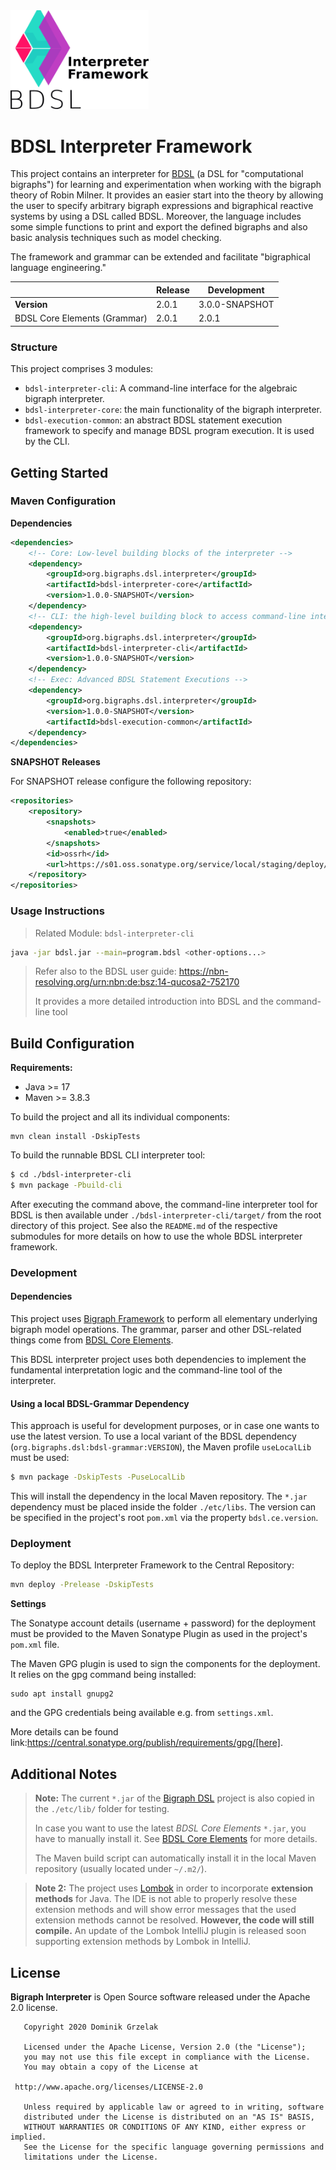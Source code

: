 <img src="./etc/logo-bdsl-interpreter-dark.png" style="zoom:90%;" />

# BDSL Interpreter Framework

This project contains an interpreter for [BDSL](https://git-st.inf.tu-dresden.de/bigraphs/bigraph-dsl-ce) (a DSL for "computational bigraphs") for learning and experimentation when working with the bigraph theory of Robin Milner.
It provides an easier start into the theory by allowing the user to specify arbitrary bigraph expressions and bigraphical reactive systems by using a DSL called BDSL.
Moreover, the language includes some simple functions to print and export the defined bigraphs and also basic analysis techniques such as model checking.

The framework and grammar can be extended and facilitate "bigraphical language engineering."

|                              | Release | Development    |
|------------------------------|---------|----------------|
| **Version**                  | 2.0.1   | 3.0.0-SNAPSHOT |
| BDSL Core Elements (Grammar) | 2.0.1   | 2.0.1          |

### Structure

This project comprises 3 modules:
- `bdsl-interpreter-cli`: A command-line interface for the algebraic bigraph interpreter.
- `bdsl-interpreter-core`: the main functionality of the bigraph interpreter.
- `bdsl-execution-common`: an abstract BDSL statement execution framework to specify and manage BDSL program execution. It is used by the CLI.

## Getting Started

### Maven Configuration

**Dependencies**

```xml
<dependencies>
    <!-- Core: Low-level building blocks of the interpreter -->
    <dependency>
        <groupId>org.bigraphs.dsl.interpreter</groupId>
        <artifactId>bdsl-interpreter-core</artifactId>
        <version>1.0.0-SNAPSHOT</version>
    </dependency>
    <!-- CLI: the high-level building block to access command-line interface parser -->
    <dependency>
        <groupId>org.bigraphs.dsl.interpreter</groupId>
        <artifactId>bdsl-interpreter-cli</artifactId>
        <version>1.0.0-SNAPSHOT</version>
    </dependency>
    <!-- Exec: Advanced BDSL Statement Executions -->
    <dependency>
        <groupId>org.bigraphs.dsl.interpreter</groupId>
        <version>1.0.0-SNAPSHOT</version>
        <artifactId>bdsl-execution-common</artifactId>
    </dependency>
</dependencies>
```

**SNAPSHOT Releases**

For SNAPSHOT release configure the following repository:

```xml
<repositories>
    <repository>
        <snapshots>
            <enabled>true</enabled>
        </snapshots>
        <id>ossrh</id>
        <url>https://s01.oss.sonatype.org/service/local/staging/deploy/maven2/</url>
    </repository>
</repositories>
```

### Usage Instructions

> Related Module: `bdsl-interpreter-cli`

```bash
java -jar bdsl.jar --main=program.bdsl <other-options...>
```

> Refer also to the BDSL user guide: https://nbn-resolving.org/urn:nbn:de:bsz:14-qucosa2-752170
> 
> It provides a more detailed introduction into BDSL and the command-line tool

## Build Configuration

**Requirements:** 
- Java >= 17
- Maven >= 3.8.3

To build the project and all its individual components:

```shell
mvn clean install -DskipTests
```

To build the runnable BDSL CLI interpreter tool:
```bash
$ cd ./bdsl-interpreter-cli
$ mvn package -Pbuild-cli
```
After executing the command above, the command-line interpreter tool for BDSL is then available under `./bdsl-interpreter-cli/target/` from the root directory of this project.
See also the `README.md` of the respective submodules for more details on how to use the whole BDSL interpreter framework.

### Development

#### Dependencies
This project uses [Bigraph Framework](https://git-st.inf.tu-dresden.de/bigraphs/bigraph-framework) to perform all elementary underlying bigraph model operations.
The grammar, parser and other DSL-related things come from [BDSL Core Elements](https://git-st.inf.tu-dresden.de/bigraphs/bigraph-dsl-ce).

This BDSL interpreter project uses both dependencies to implement the fundamental interpretation logic and the command-line tool of the interpreter.


#### Using a local BDSL-Grammar Dependency

This approach is useful for development purposes, or in case one wants to use the latest version.
To use a local variant of the BDSL dependency (`org.bigraphs.dsl:bdsl-grammar:VERSION`), the Maven profile `useLocalLib` must be used:

```bash
$ mvn package -DskipTests -PuseLocalLib
```

This will install the dependency in the local Maven repository.
The `*.jar` dependency must be placed inside the folder `./etc/libs`.
The version can be specified in the project's root `pom.xml` via the property `bdsl.ce.version`.

### Deployment

To deploy the BDSL Interpreter Framework to the Central Repository:
```bash
mvn deploy -Prelease -DskipTests
```

**Settings**

The Sonatype account details (username + password) for the deployment must be provided to the
Maven Sonatype Plugin as used in the project's `pom.xml` file.

The Maven GPG plugin is used to sign the components for the deployment.
It relies on the gpg command being installed:
```shell
sudo apt install gnupg2
```

and the GPG credentials being available e.g. from `settings.xml`.

More details can be found link:https://central.sonatype.org/publish/requirements/gpg/[here].

## Additional Notes

> **Note:** The current `*.jar` of the [Bigraph DSL](https://github.com/bigraph-toolkit-suite/bigraphs.bdsl-core-elements) project is also copied in the `./etc/lib/` folder for testing.
>
> In case you want to use the latest <i>BDSL Core Elements</i> `*.jar`, you have to manually install it. See [BDSL Core Elements](https://github.com/bigraph-toolkit-suite/bigraphs.bdsl-core-elements) for more details.
> 
> The Maven build script can automatically install it in the local Maven repository (usually located under `~/.m2/`).


> **Note 2:** The project uses [Lombok](https://projectlombok.org/) in order to incorporate **extension methods** for Java.
> The IDE is not able to properly resolve these extension methods and will show error messages that the used extension methods cannot be resolved. **However, the code will still compile.** 
> An update of the Lombok IntelliJ plugin is released soon supporting extension methods by Lombok in IntelliJ. 


## License

**Bigraph Interpreter** is Open Source software released under the Apache 2.0 license.

```text
   Copyright 2020 Dominik Grzelak

   Licensed under the Apache License, Version 2.0 (the "License");
   you may not use this file except in compliance with the License.
   You may obtain a copy of the License at

 http://www.apache.org/licenses/LICENSE-2.0

   Unless required by applicable law or agreed to in writing, software
   distributed under the License is distributed on an "AS IS" BASIS,
   WITHOUT WARRANTIES OR CONDITIONS OF ANY KIND, either express or implied.
   See the License for the specific language governing permissions and
   limitations under the License.
```

